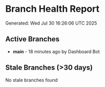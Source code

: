 # Branch Health Report
Generated: Wed Jul 30 16:26:06 UTC 2025

## Active Branches
- **main** - 18 minutes ago by Dashboard Bot

## Stale Branches (>30 days)
No stale branches found
